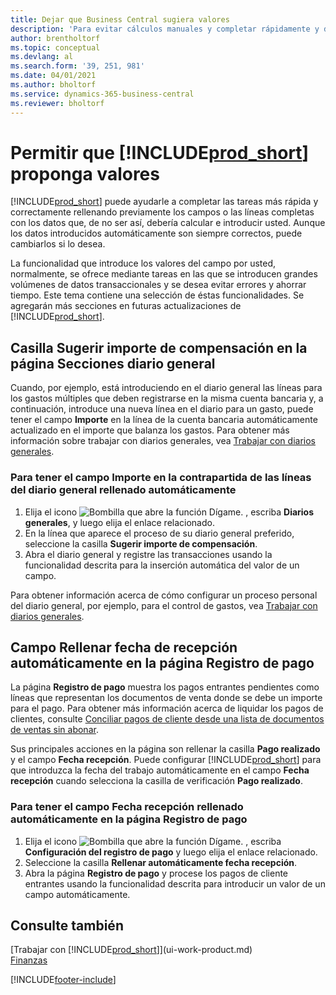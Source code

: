 ```yaml
---
title: Dejar que Business Central sugiera valores
description: 'Para evitar cálculos manuales y completar rápidamente y de forma precisa las tareas, puede configurar la entrada de datos automática de forma que Business Central rellene los campos seleccionados.'
author: brentholtorf
ms.topic: conceptual
ms.devlang: al
ms.search.form: '39, 251, 981'
ms.date: 04/01/2021
ms.author: bholtorf
ms.service: dynamics-365-business-central
ms.reviewer: bholtorf
---
```

# <a name="let--suggest-values"></a>Permitir que [!INCLUDE[prod_short](includes/prod_short.md)] proponga valores
[!INCLUDE[prod_short](includes/prod_short.md)] puede ayudarle a completar las tareas más rápida y correctamente rellenando previamente los campos o las líneas completas con los datos que, de no ser así, debería calcular e introducir usted. Aunque los datos introducidos automáticamente son siempre correctos, puede cambiarlos si lo desea.

La funcionalidad que introduce los valores del campo por usted, normalmente, se ofrece mediante tareas en las que se introducen grandes volúmenes de datos transaccionales y se desea evitar errores y ahorrar tiempo. Este tema contiene una selección de éstas funcionalidades. Se agregarán más secciones en futuras actualizaciones de [!INCLUDE[prod_short](includes/prod_short.md)].

## <a name="the-suggest-balancing-amount-check-box-on-the-general-journal-batches-page"></a>Casilla **Sugerir importe de compensación** en la página **Secciones diario general**
Cuando, por ejemplo, está introduciendo en el diario general las líneas para los gastos múltiples que deben registrarse en la misma cuenta bancaria y, a continuación, introduce una nueva línea en el diario para un gasto, puede tener el campo **Importe** en la línea de la cuenta bancaria automáticamente actualizado en el importe que balanza los gastos. Para obtener más información sobre trabajar con diarios generales, vea [Trabajar con diarios generales](ui-work-general-journals.md).

### <a name="to-have-the-amount-field-on-balancing-general-journal-lines-filled-automatically"></a>Para tener el campo **Importe** en la contrapartida de las líneas del diario general rellenado automáticamente
1. Elija el icono ![Bombilla que abre la función Dígame.](media/ui-search/search_small.png "Dígame qué desea hacer") , escriba **Diarios generales**, y luego elija el enlace relacionado.
2. En la línea que aparece el proceso de su diario general preferido, seleccione la casilla **Sugerir importe de compensación**.
3. Abra el diario general y registre las transacciones usando la funcionalidad descrita para la inserción automática del valor de un campo.       

Para obtener información acerca de cómo configurar un proceso personal del diario general, por ejemplo, para el control de gastos, vea [Trabajar con diarios generales](ui-work-general-journals.md).

## <a name="the-automatically-fill-date-received-field-on-the-payment-registration-page"></a>Campo **Rellenar fecha de recepción automáticamente** en la página **Registro de pago**
La página **Registro de pago** muestra los pagos entrantes pendientes como líneas que representan los documentos de venta donde se debe un importe para el pago. Para obtener más información acerca de liquidar los pagos de clientes, consulte [Conciliar pagos de cliente desde una lista de documentos de ventas sin abonar](receivables-how-reconcile-customer-payments-list-unpaid-sales-documents.md).

Sus principales acciones en la página son rellenar la casilla **Pago realizado** y el campo **Fecha recepción**. Puede configurar [!INCLUDE[prod_short](includes/prod_short.md)] para que introduzca la fecha del trabajo automáticamente en el campo **Fecha recepción** cuando selecciona la casilla de verificación **Pago realizado**.

### <a name="to-have-the-date-received-field-on-the-payment-registration-page-filled-automatically"></a>Para tener el campo **Fecha recepción** rellenado automáticamente en la página **Registro de pago**
1. Elija el icono ![Bombilla que abre la función Dígame.](media/ui-search/search_small.png "Dígame qué desea hacer") , escriba **Configuración del registro de pago** y luego elija el enlace relacionado.
2. Seleccione la casilla **Rellenar automáticamente fecha recepción**.
3. Abra la página **Registro de pago** y procese los pagos de cliente entrantes usando la funcionalidad descrita para introducir un valor de un campo automáticamente.

## <a name="see-also"></a>Consulte también
[Trabajar con [!INCLUDE[prod_short](includes/prod_short.md)]](ui-work-product.md)  
[Finanzas](finance.md)


[!INCLUDE[footer-include](includes/footer-banner.md)]
